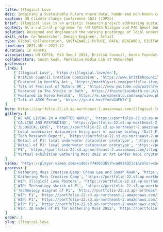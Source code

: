 ```yaml
---
title: Illogical Love
desc: Imagining a Sustainable Future where data, human and non-human can live together
caption: UN Climate Change Conference 2021 (COP26)
brief: Illogical love is an artistic research project addressing sustainanility, symbiosis and optimistic future.
context: As a cultural programme for UN COP26 Glasgow and P4G Seoul Summit 2021, The Gathering Moss invites global audiences to explore and experience artistic ideas on climate change.
solution: Designed and engineered the working prototype of local underwater datacenter P1 after research about technology and engineering was conducted in phase 2.
skill_role: Co-Researcher, Design Engineer, Artist
type: Global Collaboration, SUSTAINABLE FUTURE, DATA, RESEARCH, DIGITAL FABRICATION, DESIGN FICTION
timeline: 2021.08 ~ 2022.12
duration: 16 months
associations: UN COP26, P4G Seoul 2021, British Council, Korea Foundation, Arts Council Korea, Art Center Nabi, Watershed.
collaborators: Sooah Kwak, Pervasive Media Lab at Watershed
professor: 
links: [
    ['Illogical Love', 'https://illogical.love/en'],
    ['British Council Creative Commission', 'https://www.britishcouncil.kr/en/programmes/arts/the-gathering-moss'],
    ['Featured in Monthly Art', 'https://monthlyart.com/portfolio-item/2022-개더링-모스/'], 
    ['Talk at Festival of Nature UK', 'https://www.youtube.com/watch?v=2JyC_mUMLI0'], 
    ['Featured in The Studio in Bath', 'https://thestudioinbath.co.uk/gathering-moss-terraforming-a-digital-world/'], 
    ['Featured in Korea Herald', 'https://m.koreaherald.com/amp/view.php?ud=20210820000771'],
    ['Talk at ARKO Forum', 'https://youtu.be/fYmoV4dEh3Y']
]
hero: https://portfolio-22.s3.ap-northeast-2.amazonaws.com/illogical-love/hero.jpg
gallery: [
    ['WE ARE LIVING IN A KNOTTED WORLD', 'https://portfolio-22.s3.ap-northeast-2.amazonaws.com/illogical-love/g1.jpg'],
    ['CALLING AND RESPONDING', 'https://portfolio-22.s3.ap-northeast-2.amazonaws.com/illogical-love/g2.jpg'],
    ['ILLOGICAL.LOVE', 'https://portfolio-22.s3.ap-northeast-2.amazonaws.com/illogical-love/g3.jpg'],
    ['Local underwater datacenter being part of marine biology (Dall-E)', 'https://portfolio-22.s3.ap-northeast-2.amazonaws.com/illogical-love/g4.jpg'],
    ['Tech Research Report', 'https://portfolio-22.s3.ap-northeast-2.amazonaws.com/illogical-love/g5.jpg'],
    ['Detail of P1: local underwater datacenter prototype', 'https://portfolio-22.s3.ap-northeast-2.amazonaws.com/illogical-love/g6.jpg'],
    ['Detail of P1: local underwater datacenter prototype', 'https://portfolio-22.s3.ap-northeast-2.amazonaws.com/illogical-love/g7.jpg'],
    ['P1', 'https://portfolio-22.s3.ap-northeast-2.amazonaws.com/illogical-love/g8.jpg'],
    ['Virtual exhibition Gathering Moss 2022 at Art Center Nabi cryptovoxel', 'https://portfolio-22.s3.ap-northeast-2.amazonaws.com/illogical-love/g9.jpg']
]
video: "https://player.vimeo.com/video/774093365?h=a0938321c1&color=e5ded0&title=0&byline=0&portrait=0"                     
process: [
    ['Gathering Moss Creative Camp: Chanu Lee and Sooah Kwak', 'https://portfolio-22.s3.ap-northeast-2.amazonaws.com/illogical-love/p1.jpg'],
    ['Gathering Moss Creative Camp', 'https://portfolio-22.s3.ap-northeast-2.amazonaws.com/illogical-love/p2.jpg'],
    ['WIP: Illogical Love Posters', 'https://portfolio-22.s3.ap-northeast-2.amazonaws.com/illogical-love/p3.jpg'],
    ['WIP: Technology sketch of P1', 'https://portfolio-22.s3.ap-northeast-2.amazonaws.com/illogical-love/p5.jpg'],
    ['Technology diagram of P1', 'https://portfolio-22.s3.ap-northeast-2.amazonaws.com/illogical-love/p6.jpg'],
    ['WIP: P1', 'https://portfolio-22.s3.ap-northeast-2.amazonaws.com/illogical-love/p7.jpg'],
    ['WIP: P1', 'https://portfolio-22.s3.ap-northeast-2.amazonaws.com/illogical-love/p8.jpg'],
    ['WIP: P1', 'https://portfolio-22.s3.ap-northeast-2.amazonaws.com/illogical-love/p9.jpg'],
    ['WIP: 3D model of P1 for Gathering Moss 2022', 'https://portfolio-22.s3.ap-northeast-2.amazonaws.com/illogical-love/p10.jpg']
]
order: 3
slug: illogical-love
---
```

